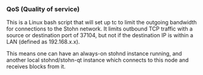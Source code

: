 ### QoS (Quality of service) ###

This is a Linux bash script that will set up tc to limit the outgoing bandwidth for connections to the Stohn network. It limits outbound TCP traffic with a source or destination port of 37104, but not if the destination IP is within a LAN (defined as 192.168.x.x).

This means one can have an always-on stohnd instance running, and another local stohnd/stohn-qt instance which connects to this node and receives blocks from it.
